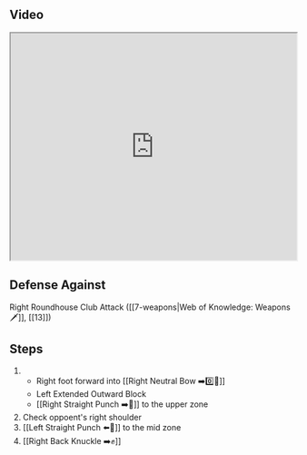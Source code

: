 ## Video

<iframe src="https://www.youtube.com/embed/1qt9F2ogbMA?start=312" width="100%" height="400"></iframe>

## Defense Against

Right Roundhouse Club Attack ([[7-weapons|Web of Knowledge: Weapons 🗡️]], [[13]])

## Steps

1. - Right foot forward into [[Right Neutral Bow ➡️0️⃣🦶]]
    - Left Extended Outward Block
    - [[Right Straight Punch ➡️👊]] to the upper zone
2. Check oppoent's right shoulder
3. [[Left Straight Punch ⬅️👊]] to the mid zone
4. [[Right Back Knuckle ➡️✊]]